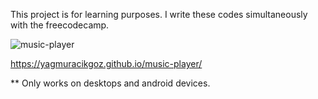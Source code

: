 This project is for learning purposes. I write these codes simultaneously with the freecodecamp.

![music-player](https://github.com/yagmuracikgoz/music-player/assets/152065467/7719a219-6404-4257-8f24-a787dd627cd6)

https://yagmuracikgoz.github.io/music-player/

** Only works on desktops and android devices.
